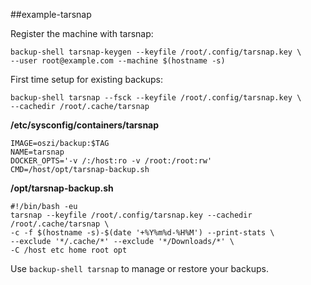 ##example-tarsnap

Register the machine with tarsnap:

```
backup-shell tarsnap-keygen --keyfile /root/.config/tarsnap.key \
--user root@example.com --machine $(hostname -s)
```

First time setup for existing backups:

```
backup-shell tarsnap --fsck --keyfile /root/.config/tarsnap.key \
--cachedir /root/.cache/tarsnap
```

**/etc/sysconfig/containers/tarsnap**

```
IMAGE=oszi/backup:$TAG
NAME=tarsnap
DOCKER_OPTS='-v /:/host:ro -v /root:/root:rw'
CMD=/host/opt/tarsnap-backup.sh
```

**/opt/tarsnap-backup.sh**

```
#!/bin/bash -eu
tarsnap --keyfile /root/.config/tarsnap.key --cachedir /root/.cache/tarsnap \
-c -f $(hostname -s)-$(date '+%Y%m%d-%H%M') --print-stats \
--exclude '*/.cache/*' --exclude '*/Downloads/*' \
-C /host etc home root opt
```

Use `backup-shell tarsnap` to manage or restore your backups.
